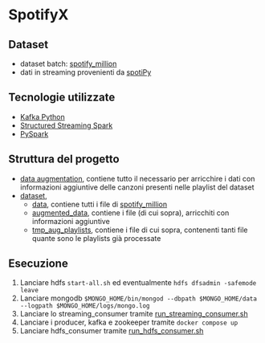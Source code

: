 # SpotifyX

## Dataset
- dataset batch: [spotify_million](https://www.kaggle.com/datasets/himanshuwagh/spotify-million)
- dati in streaming provenienti da [spotiPy](https://spotipy.readthedocs.io/en/2.22.1/?highlight=playlist#examples)

## Tecnologie utilizzate
- [Kafka Python](https://kafka-python.readthedocs.io/en/master/index.html)
- [Structured Streaming Spark](https://spark.apache.org/docs/latest/structured-streaming-programming-guide.html)
- [PySpark](https://spark.apache.org/docs/latest/api/python/getting_started/index.html)

## Struttura del progetto
- [data augmentation](./dataAugmentation), contiene tutto il necessario per arricchire i dati con informazioni aggiuntive delle canzoni presenti nelle playlist del dataset
- [dataset](./dataset/), 
  - [data](./dataset/data), contiene tutti i file di [spotify_million](https://www.kaggle.com/datasets/himanshuwagh/spotify-million)
  - [augmented_data](./dataset/augmented_data), contiene i file (di cui sopra), arricchiti con informazioni aggiuntive
  - [tmp_aug_playlists](./dataset/tmp_aug_playlists/), contiene i file di cui sopra, contenenti tanti file quante sono le playlists già processate

## Esecuzione

1. Lanciare hdfs `start-all.sh` ed eventualmente `hdfs dfsadmin -safemode leave`
2. Lanciare mongodb ```$MONGO_HOME/bin/mongod --dbpath $MONGO_HOME/data --logpath $MONGO_HOME/logs/mongo.log```
3. Lanciare lo streaming_consumer tramite [run_streaming_consumer.sh](./consumer/run_streaming_consumer.sh)
4. Lanciare i producer, kafka e zookeeper tramite `docker compose up`
5. Lanciare hdfs_consumer tramite [run_hdfs_consumer.sh](./consumer/run_hdfs_consumer.sh)